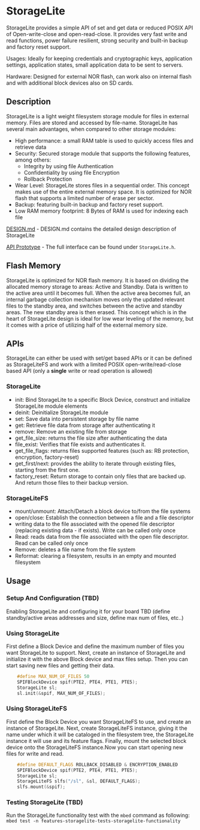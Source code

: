 # StorageLite

StorageLite provides a simple API of set and get data or reduced POSIX API of Open-write-close and open-read-close. It provides very fast write and read functions, power failure resilient, strong security and built-in backup and factory reset support.

Usages: Ideally for keeping credentials and cryptographic keys, application settings, application states, small application data to be sent to servers.

Hardware: Designed for external NOR flash, can work also on internal flash and with additional block devices also on SD cards.

## Description

StorageLite is a light weight filesystem storage module for files in external memory. Files are stored and accessed by file-name. StorageLite has several main advantages, when compared to other storage modules:
+	High performance: a small RAM table is used to quickly access files and retrieve data
+ Security: Secured storage module that supports the following features, among others:
  - Integrity by using file Authentication
  - Confidentiality by using file Encryption
  - Rollback Protection
+ Wear Level: StorageLite stores files in a sequential order. This concept makes use of the entire external memory space. It is optimized for NOR flash that supports a limited number of erase per sector.
+ Backup: featuring built-in backup and factory reset support.
+	Low RAM memory footprint: 8 Bytes of RAM is used for indexing each file

[DESIGN.md](storagelite/DESIGN.md) - DESIGN.md contains the detailed design description of StorageLite

[API Prototype](storagelite/StorageLite.h) -  The full interface can be found under `StorageLite.h`.

## Flash Memory
StorageLite is optimized for NOR flash memory. It is based on dividing the allocated memory storage to areas: Active and Standby. Data is written to the active area until it becomes full. When the active area becomes full, an internal garbage collection mechanism moves only the updated relevant files to the standby area, and switches between the active and standby areas. The new standby area is then erased.
This  concept which is in the heart of StorageLite design is ideal for low wear leveling of the memory, but it comes with a price of utilizing half of the external memory size.

## APIs
StorageLite can either be used with set/get based APIs or it can be defined as StorageLiteFS and  work with a limited POSIX open-write/read-close based API (only a **single** write or read operation is allowed)

### StorageLite
- init: Bind StorageLite to a specific Block Device, construct and initialize StorageLite module elements
- deinit: Deinitialize StorageLite module
- set: Save data into persistent storage by file name
- get: Retrieve file data from storage after authenticating it
- remove: Remove an existing file from storage
- get_file_size: returns the file size after authenticating the data
- file_exist: Verifies that file exists and authenticates it.
- get_file_flags: returns files supported features (such as: RB protection, encryption, factory-reset)
- get_first/next: provides the ability to iterate through existing files, starting from the first one.
- factory_reset: Return storage to contain only files that are backed up. And return those files to their backup version.

### StorageLiteFS
- mount/unmount: Attach/Detach a block device to/from the file systems
- open/close: Establish the connection between a file and a file descriptor
- writing data to the file associated with the opened file descriptor (replacing existing data - if exists). Write can be called only once
- Read: reads data from the file associated with the open file descriptor. Read can be called only once
- Remove: deletes a file name from the file system
- Reformat: clearing a filesystem, results in an empty and mounted filesystem

## Usage

### Setup And Configuration (TBD)
Enabling StorageLite and configuring it for your board
TBD (define standby/active areas addresses and size, define max num of files, etc..)

### Using StorageLite
First define a Block Device and define the maximum number of files you want StorageLite to support. Next, create an instance of StorageLite and initialize it with the above Block device and max files setup. Then you can start saving new files and getting their data.
``` c++
    #define MAX_NUM_OF_FILES 50
    SPIFBlockDevice spif(PTE2, PTE4, PTE1, PTE5);
    StorageLite sl;
    sl.init(&spif, MAX_NUM_OF_FILES);
```

### Using StorageLiteFS
First define the Block Device you want StorageLiteFS to use, and create an instance of StorageLite. Next, create StorageLiteFS instance, giving it the name under which it will be cataloged in the filesystem tree, the StorageLite instance it will use and its feature flags. Finally, mount the selected block device onto the StorageLiteFS instance.Now you can start opening new files for write and read.
``` c++
    #define DEFAULT_FLAGS ROLLBACK_DISABLED & ENCRYPTION_ENABLED
    SPIFBlockDevice spif(PTE2, PTE4, PTE1, PTE5);
    StorageLite sl;
    StorageLiteFS slfs("/sl", &sl, DEFAULT_FLAGS);
    slfs.mount(&spif);
```

### Testing StorageLite (TBD)
Run the StorageLite functionality test with the `mbed` command as following:
```mbed test -n features-storagelite-tests-storagelite-functionality```
